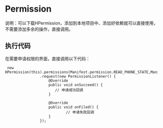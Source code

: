 # Permission

说明：可以下载HPermission，添加到本地项目中、添加好依赖就可以直接使用，不需要添加多余的操作，直接调用。

## 执行代码

在需要申请权限的界面，直接调用以下代码：


```
 new HPermission(this).permissions(Manifest.permission.READ_PHONE_STATE,Manifest.permission.CAMERA)
                .request(new PermissionListener() {
                    @Override
                    public void onSucceed() {
                       // 申请成功回调
                    }

                    @Override
                    public void onFiled() {
							// 申请失败回调
                    }
                });
```
